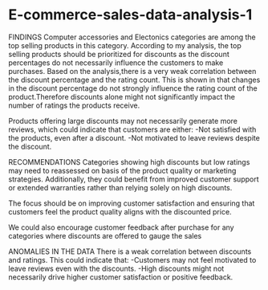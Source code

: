 # E-commerce-sales-data-analysis-1
FINDINGS
Computer accessories and Electonics categories are among the top selling products  in this category. According to my analysis, the top selling products should be prioritized for discounts as the discount percentages do not necessarily influence the customers to make purchases.
Based on the analysis,there is a very weak correlation between the discount percentage and the rating count. This is shown in that changes in the discount percentage do not strongly influence the rating count of the product.Therefore discounts alone might not significantly impact the number of ratings the  products receive.

Products offering large discounts may not necessarily generate more reviews, which could indicate that customers are either:
-Not satisfied with the products, even after a discount.
-Not motivated to leave reviews despite the discount.

RECOMMENDATIONS
Categories showing high discounts but low ratings may need to reassessed on basis of the product quality or marketing strategies. Additionally, they could benefit from improved customer support or extended warranties rather than relying solely on high discounts.

The focus should be on improving customer satisfaction and ensuring that customers feel the product quality aligns with the discounted price.

We could also encourage customer feedback after purchase for any categories where discounts are offered to gauge the sales

ANOMALIES IN THE DATA
There is a weak correlation between discounts and ratings.
This could indicate that:
-Customers may not feel motivated to leave reviews even with the discounts.
-High discounts might not necessarily drive higher customer satisfaction or positive feedback.
